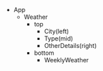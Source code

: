 - App
  - Weather
    - top
      - City(left)
      - Type(mid)
      - OtherDetails(right)
    - bottom
      - WeeklyWeather
